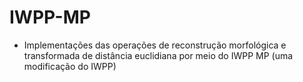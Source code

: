 # IWPP-MP
- Implementações das operações de reconstrução morfológica e transformada de distância euclidiana por meio do IWPP MP (uma modificação do IWPP)